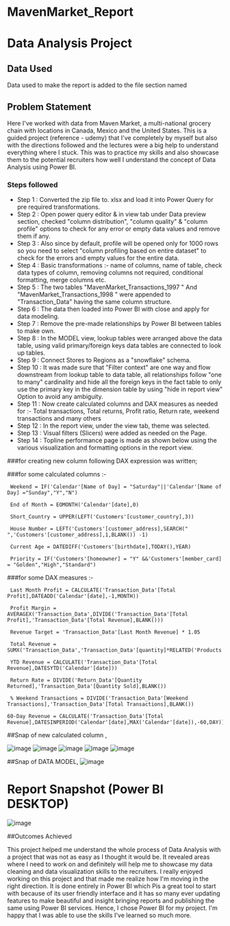 # MavenMarket_Report
# Data Analysis Project

## Data Used
Data used to make the report is added to the file section named 
## Problem Statement

Here I've worked with data from Maven Market, a multi-national grocery chain with locations in Canada, Mexico and the United States. This is a guided project (reference - udemy) that I've completely by myself but also with the directions followed and the lectures were a big help to understand everything where I stuck. This was to practice my skills and also showcase them to the potential recruiters how well I understand the concept of Data Analysis using Power BI.

### Steps followed 

- Step 1 : Converted the zip file to. xlsx and load it into Power Query for pre required transformations.
- Step 2 : Open power query editor & in view tab under Data preview section, checked "column distribution", "column quality" & "column profile" options to check for any error or empty data values and remove them if any.
- Step 3 : Also since by default, profile will be opened only for 1000 rows so you need to select "column profiling based on entire dataset" to check for the errors and empty values for the entire data.
- Step 4 : Basic transformations :- name of columns, name of table, check data types of column, removing columns not required, conditional formatting, merge columns etc.
- Step 5 : The two tables "MavenMarket_Transactions_1997 " And "MavenMarket_Transactions_1998 " were appended to "Transaction_Data" having the same column structure.
- Step 6 : The data then loaded into Power BI with close and apply for data modeling.
- Step 7 : Remove the pre-made relationships by Power BI between tables to make own.
- Step 8 : In the MODEL view, lookup tables were arranged above the data table, using valid primary/foreign keys data tables are connected to look up tables.
- Step 9 : Connect Stores to Regions as a "snowflake" schema.
- Step 10 : It was made sure that "Filter context" are one way and flow downstream from lookup table to data table, all relationships follow "one to many" cardinality and hide all the foreign keys in the fact table to only use the primary key in the dimension table by using "hide in report view" Option to avoid any ambiguity.
- Step 11 : Now create calculated columns and  DAX measures as needed for :- Total transactions, Total returns, Profit ratio, Return rate, weekend transactions and many others
- Step 12 : In the report view, under the view tab, theme was selected.
- Step 13 : Visual filters (Slicers) were added as needed on the Page.
- Step 14 : Topline performance page is made as shown below using the various visualization and formatting options in the report view.

  


###for creating new column following DAX expression was written;

###for some calculated columns :-

     Weekend = IF('Calendar'[Name of Day] = "Saturday"||'Calendar'[Name of Day] ="Sunday","Y","N")
     
     End of Month = EOMONTH('Calendar'[date],0)
     
     Short_Country = UPPER(LEFT('Customers'[customer_country],3))
     
     House Number = LEFT('Customers'[customer_address],SEARCH(" ",'Customers'[customer_address],1,BLANK()) -1)
     
     Current Age = DATEDIFF('Customers'[birthdate],TODAY(),YEAR)
     
     Priority = IF('Customers'[homeowner] = "Y" &&'Customers'[member_card] = "Golden","High","Standard")
     
###for some DAX measures :-

     Last Month Profit = CALCULATE('Transaction_Data'[Total Profit],DATEADD('Calendar'[date],-1,MONTH))
     
     Profit Margin = AVERAGEX('Transaction_Data',DIVIDE('Transaction_Data'[Total Profit],'Transaction_Data'[Total Revenue],BLANK()))
     
     Revenue Target = 'Transaction_Data'[Last Month Revenue] * 1.05
     
     Total Revenue = SUMX('Transaction_Data','Transaction_Data'[quantity]*RELATED('Products'[product_retail_price]))
     
     YTD Revenue = CALCULATE('Transaction_Data'[Total Revenue],DATESYTD('Calendar'[date]))
     
     Return Rate = DIVIDE('Return_Data'[Quantity Returned],'Transaction_Data'[Quantity Sold],BLANK())
     
     % Weekend Transactions = DIVIDE('Transaction_Data'[Weekend Transactions],'Transaction_Data'[Total Transactions],BLANK())
     
    60-Day Revenue = CALCULATE('Transaction_Data'[Total Revenue],DATESINPERIOD('Calendar'[date],MAX('Calendar'[date]),-60,DAY))   
    

    
##Snap of new calculated column ,



![image](https://github.com/23Priy/-MavenMarket_Report/assets/151018390/716fe48a-86ca-46ed-9c01-f3a20410a430)
![image](https://github.com/23Priy/-MavenMarket_Report/assets/151018390/59ca4169-bdd0-4f8a-97e1-21ed7f60ec2f)
![image](https://github.com/23Priy/-MavenMarket_Report/assets/151018390/93b0dc7f-aaeb-4f8e-8f18-973db1889079)
![image](https://github.com/23Priy/-MavenMarket_Report/assets/151018390/60eb0faf-feee-4bfd-9b19-f7549578bf9c)
![image](https://github.com/23Priy/-MavenMarket_Report/assets/151018390/0e889cfc-f3eb-40e9-9905-5da396d624e1)



##Snap of DATA MODEL,
![image](https://github.com/23Priy/-MavenMarket_Report/assets/151018390/923f434d-e2f8-4229-a7a0-a41880857028)




        
 
 # Report Snapshot (Power BI DESKTOP)

 ![image](https://github.com/23Priy/-MavenMarket_Report/assets/151018390/90be8d59-3637-4acc-a973-0c17d794f47d)



##Outcomes Achieved

This project helped me understand the whole process of Data Analysis with a project that was not as easy as I thought it would be. It revealed areas where I need to work on and definitely will help me to showcase my data cleaning and data visualization skills to the recruiters. I really enjoyed working on this project and that made me realize how I'm moving in the right direction. It is done entirely in Power BI which Pis a great tool to start with because of its user friendly interface and it has so many ever updating features to make beautiful and insight bringing reports and publishing the same using Power BI services. Hence, I chose Power BI for my project. I'm happy that I was able to use the skills I've learned so much more.
